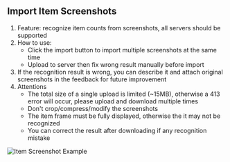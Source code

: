 ## Import Item Screenshots

1. Feature: recognize item counts from screenshots, all servers should be supported
2. How to use:
    - Click the import button to import multiple screenshots at the same time
    - Upload to server then fix wrong result manually before import
3. If the recognition result is wrong, you can describe it and attach original screenshots in the feedback for future improvement
4. Attentions
    - The total size of a single upload is limited (~15MB), otherwise a 413 error will occur, please upload and download multiple times
    - Don't crop/compress/modify the screenshots
    - The item frame must be fully displayed, otherwise the it may not be recognized
    - You can correct the result after downloading if any recognition mistake

![Item Screenshot Example](https://docs.chaldea.center/images/item_recognition_example.webp)
